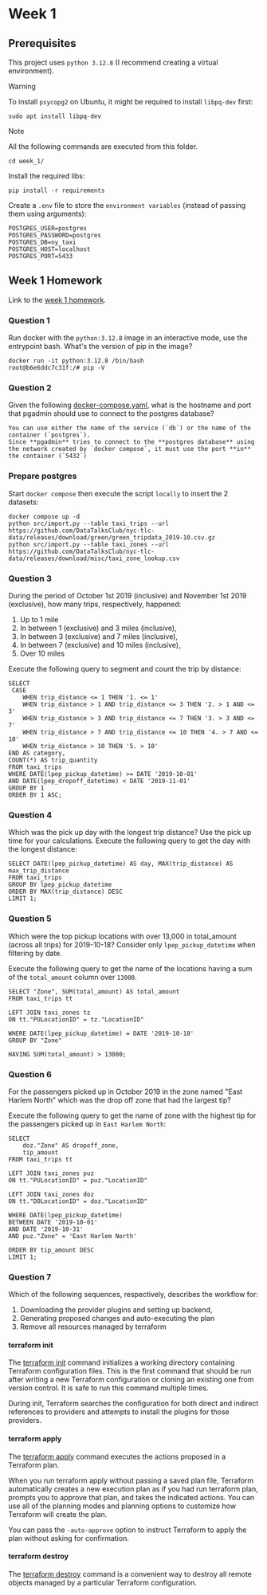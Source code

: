 # Week 1

## Prerequisites
This project uses `python 3.12.8` (I recommend creating a virtual environment).

> [!WARNING]
> To install `psycopg2` on Ubuntu, it might be required to install `libpq-dev` first:
```
sudo apt install libpq-dev
```

> [!NOTE]
> All the following commands are executed from this folder.
```
cd week_1/
```

Install the required libs:
```
pip install -r requirements
```

Create a `.env` file to store the `environment variables` (instead of passing them using arguments):
```
POSTGRES_USER=postgres
POSTGRES_PASSWORD=postgres
POSTGRES_DB=ny_taxi
POSTGRES_HOST=localhost
POSTGRES_PORT=5433
```

## Week 1 Homework
Link to the [week 1 homework](https://github.com/DataTalksClub/data-engineering-zoomcamp/blob/main/cohorts/2025/01-docker-terraform/homework.md).

### Question 1
Run docker with the `python:3.12.8` image in an interactive mode, use the entrypoint bash.
What's the version of pip in the image?
```
docker run -it python:3.12.8 /bin/bash
root@b6e6ddc7c31f:/# pip -V
```

### Question 2
Given the following [docker-compose.yaml](week_1/docker-compose.yaml), what is the hostname and port that pgadmin should use to connect to the postgres database?
```
You can use either the name of the service (`db`) or the name of the container (`postgres`).
Since **pgadmin** tries to connect to the **postgres database** using the network created by `docker compose`, it must use the port **in** the container (`5432`)
```

### Prepare postgres
Start `docker compose` then execute the script `locally` to insert the 2 datasets:
```
docker compose up -d
python src/import.py --table taxi_trips --url https://github.com/DataTalksClub/nyc-tlc-data/releases/download/green/green_tripdata_2019-10.csv.gz
python src/import.py --table taxi_zones --url https://github.com/DataTalksClub/nyc-tlc-data/releases/download/misc/taxi_zone_lookup.csv
```

### Question 3
During the period of October 1st 2019 (inclusive) and November 1st 2019 (exclusive), how many trips, respectively, happened:
1. Up to 1 mile
2. In between 1 (exclusive) and 3 miles (inclusive),
3. In between 3 (exclusive) and 7 miles (inclusive),
4. In between 7 (exclusive) and 10 miles (inclusive),
5. Over 10 miles

Execute the following query to segment and count the trip by distance:
```
SELECT
 CASE
 	WHEN trip_distance <= 1 THEN '1. <= 1'
 	WHEN trip_distance > 1 AND trip_distance <= 3 THEN '2. > 1 AND <= 3'
 	WHEN trip_distance > 3 AND trip_distance <= 7 THEN '3. > 3 AND <= 7'
 	WHEN trip_distance > 7 AND trip_distance <= 10 THEN '4. > 7 AND <= 10'
 	WHEN trip_distance > 10 THEN '5. > 10'
END AS category,
COUNT(*) AS trip_quantity
FROM taxi_trips
WHERE DATE(lpep_pickup_datetime) >= DATE '2019-10-01'
AND DATE(lpep_dropoff_datetime) < DATE '2019-11-01'
GROUP BY 1
ORDER BY 1 ASC;
```

### Question 4
Which was the pick up day with the longest trip distance? Use the pick up time for your calculations.
Execute the following query to get the day with the longest distance:
```
SELECT DATE(lpep_pickup_datetime) AS day, MAX(trip_distance) AS max_trip_distance
FROM taxi_trips
GROUP BY lpep_pickup_datetime
ORDER BY MAX(trip_distance) DESC
LIMIT 1;
```

### Question 5
Which were the top pickup locations with over 13,000 in total_amount (across all trips) for 2019-10-18?
Consider only `lpep_pickup_datetime` when filtering by date.

Execute the following query to get the name of the locations having a sum of the `total_amount` column over `13000`.
```
SELECT "Zone", SUM(total_amount) AS total_amount
FROM taxi_trips tt

LEFT JOIN taxi_zones tz
ON tt."PULocationID" = tz."LocationID"

WHERE DATE(lpep_pickup_datetime) = DATE '2019-10-18'
GROUP BY "Zone"

HAVING SUM(total_amount) > 13000;
```

### Question 6
For the passengers picked up in October 2019 in the zone named "East Harlem North" which was the drop off zone that had the largest tip?

Execute the following query to get the name of zone with the highest tip for the passengers picked up in `East Harlem North`:
```
SELECT
	doz."Zone" AS dropoff_zone,
	tip_amount
FROM taxi_trips tt

LEFT JOIN taxi_zones puz
ON tt."PULocationID" = puz."LocationID"

LEFT JOIN taxi_zones doz
ON tt."DOLocationID" = doz."LocationID"

WHERE DATE(lpep_pickup_datetime)
BETWEEN DATE '2019-10-01'
AND DATE '2019-10-31'
AND puz."Zone" = 'East Harlem North'

ORDER BY tip_amount DESC
LIMIT 1;
```

### Question 7
Which of the following sequences, respectively, describes the workflow for:
1. Downloading the provider plugins and setting up backend,
2. Generating proposed changes and auto-executing the plan
3. Remove all resources managed by terraform

#### terraform init
The [terraform init](https://developer.hashicorp.com/terraform/cli/commands/init) command initializes a working directory containing Terraform configuration files. This is the first command that should be run after writing a new Terraform configuration or cloning an existing one from version control. It is safe to run this command multiple times.

During init, Terraform searches the configuration for both direct and indirect references to providers and attempts to install the plugins for those providers.

#### terraform apply
The [terraform apply](https://developer.hashicorp.com/terraform/cli/commands/apply) command executes the actions proposed in a Terraform plan.

When you run terraform apply without passing a saved plan file, Terraform automatically creates a new execution plan as if you had run terraform plan, prompts you to approve that plan, and takes the indicated actions. You can use all of the planning modes and planning options to customize how Terraform will create the plan.

You can pass the `-auto-approve` option to instruct Terraform to apply the plan without asking for confirmation.

#### terraform destroy
The [terraform destroy](https://developer.hashicorp.com/terraform/cli/commands/destroy) command is a convenient way to destroy all remote objects managed by a particular Terraform configuration.
